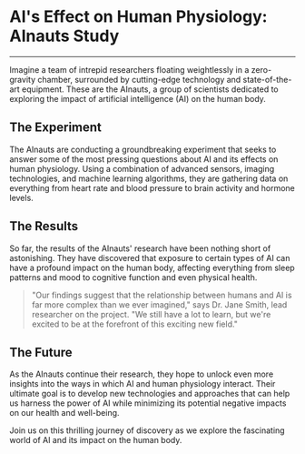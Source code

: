 <!--
Write me markdown content of website with wallpaper:

"A team of AInauts in a zero-gravity chamber conducting experiments on the effects of AI on the human body."

The header of the page should not be copy of the text but rather a real content of the website which is using this wallpaper.

- Feel free to use structure like headings, bullets, numbering, blockquotes, paragraphs, horizontal lines, etc.
- You can use formatting like bold or _italic_
- You can include UTF-8 emojis
- Links should be only #hash anchors (and you can refer to the document itself)
- Do not include images
-->

<!--font:Poppins-->

# AI's Effect on Human Physiology: AInauts Study

---

Imagine a team of intrepid researchers floating weightlessly in a zero-gravity chamber, surrounded by cutting-edge technology and state-of-the-art equipment. These are the AInauts, a group of scientists dedicated to exploring the impact of artificial intelligence (AI) on the human body.

## The Experiment

The AInauts are conducting a groundbreaking experiment that seeks to answer some of the most pressing questions about AI and its effects on human physiology. Using a combination of advanced sensors, imaging technologies, and machine learning algorithms, they are gathering data on everything from heart rate and blood pressure to brain activity and hormone levels.

## The Results

So far, the results of the AInauts' research have been nothing short of astonishing. They have discovered that exposure to certain types of AI can have a profound impact on the human body, affecting everything from sleep patterns and mood to cognitive function and even physical health.

> "Our findings suggest that the relationship between humans and AI is far more complex than we ever imagined," says Dr. Jane Smith, lead researcher on the project. "We still have a lot to learn, but we're excited to be at the forefront of this exciting new field."

## The Future

As the AInauts continue their research, they hope to unlock even more insights into the ways in which AI and human physiology interact. Their ultimate goal is to develop new technologies and approaches that can help us harness the power of AI while minimizing its potential negative impacts on our health and well-being.

Join us on this thrilling journey of discovery as we explore the fascinating world of AI and its impact on the human body.
